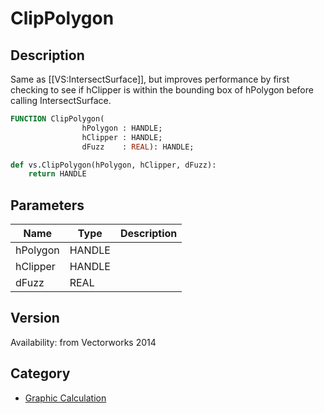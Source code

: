 # ClipPolygon

## Description
Same as [[VS:IntersectSurface]], but improves performance by first checking to see if hClipper is within the bounding box of hPolygon before calling IntersectSurface.

```pascal
FUNCTION ClipPolygon(
				hPolygon : HANDLE;
				hClipper : HANDLE;
				dFuzz    : REAL): HANDLE;
```

```python
def vs.ClipPolygon(hPolygon, hClipper, dFuzz):
    return HANDLE
```

## Parameters
|Name|Type|Description|
|---|---|---|
|hPolygon|HANDLE|   |
|hClipper|HANDLE|   |
|dFuzz|REAL|   |

## Version
Availability: from Vectorworks 2014

## Category
* [Graphic Calculation](../Categories/Graphic%20Calculation.md)
